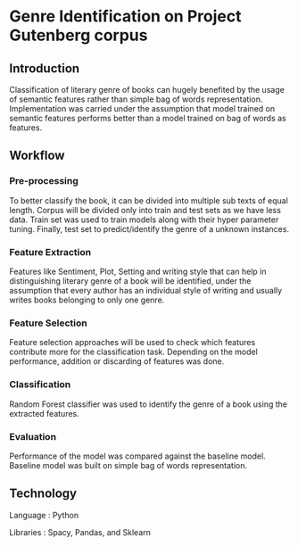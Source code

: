 # Genre Identification on Project Gutenberg corpus
## Introduction

Classification of literary genre of books can hugely benefited by the usage of semantic features rather than
simple bag of words representation. Implementation was carried under the  assumption that
model trained on semantic features performs better than a model trained on bag of words as features.

## Workflow

### Pre-processing

To better classify the book, it can be divided into multiple sub texts of equal length. Corpus will be
divided only  into train and test sets as we have less data. Train set was used to train
models along with their hyper parameter tuning. Finally, test set to predict/identify the genre of a unknown instances. 

### Feature Extraction

Features like Sentiment, Plot, Setting and writing style that can help in distinguishing literary genre
of a book will be identified, under the assumption that every author has an individual style of writing
and usually writes books belonging to only one genre.

### Feature Selection

Feature selection approaches will be used to check which features contribute more for the classification
task. Depending on the model performance, addition or discarding of features was  done.

### Classification

Random Forest classifier was used to identify the genre of a book using the extracted features.

### Evaluation

Performance of the model was compared against the baseline model. Baseline model was built
on simple bag of words representation.

## Technology
Language   : Python

Libraries  : Spacy, Pandas, and Sklearn
